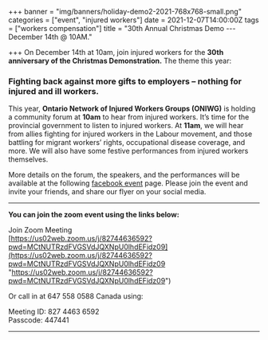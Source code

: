 +++
banner = "img/banners/holiday-demo2-2021-768x768-small.png"
categories = ["event", "injured workers"]
date = 2021-12-07T14:00:00Z
tags = ["workers compensation"]
title = "30th Annual Christmas Demo --- December 14th @ 10AM."

+++
On December 14th at 10am, join injured workers for the **30th anniversary of the Christmas Demonstration.** The theme this year: 

### **Fighting back against more gifts to employers – nothing for injured and ill workers**.

  
This year, **Ontario Network of Injured Workers Groups (ONIWG)** is holding a community forum at **10am** to hear from injured workers. It’s time for the provincial government to listen to injured workers. At **11am**, we will hear from allies fighting for injured workers in the Labour movement, and those battling for migrant workers’ rights, occupational disease coverage, and more. We will also have some festive performances from injured workers themselves.

More details on the forum, the speakers, and the performances will be available at the following [facebook event](https://webmail.lao.on.ca/owa/redir.aspx?C=gpdt9ncJLxVR4hdo1kdNcysbLmpzTpCYDrCyB9jEaWh9y6MFGrzZCA..&URL=https%3a%2f%2finjuredworkersonline.us16.list-manage.com%2ftrack%2fclick%3fu%3dec4d4619ec66582e5c7c860b4%26id%3d38f92e97fd%26e%3dac8cb886d7) page. Please join the event and invite your friends, and share our flyer on your social media.

***

**You can join the zoom event using the links below:**  
   
Join Zoom Meeting  
[https://us02web.zoom.us/j/82744636592?pwd=MCtNUTRzdFVGSVdJQXNpU0lhdEFidz09](https://us02web.zoom.us/j/82744636592?pwd=MCtNUTRzdFVGSVdJQXNpU0lhdEFidz09 "https://us02web.zoom.us/j/82744636592?pwd=MCtNUTRzdFVGSVdJQXNpU0lhdEFidz09")  
  
Or call in at 647 558 0588 Canada using:

Meeting ID: 827 4463 6592  
Passcode: 447441

***